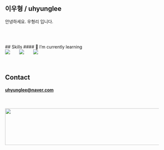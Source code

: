 ## 이우형 / uhyunglee
안녕하세요. 우형리 입니다.<br>

<br />
<br />
<br />  
## Skills
#### 🌱 I’m currently learning 
<div style="display:flex;gap:30px;flex-wrap:wrap;">
    <img src="https://img.shields.io/badge/Java-007396?style=for-the-badge&logo=Java&logoColor=white">
    <img src="https://img.shields.io/badge/Spring-6DB33F.svg?&style=for-the-badge&logo=Spring&logoColor=white">
    <img src="https://img.shields.io/badge/js-F7DF1E?style=for-the-badge&logo=javascript&logoColor=black">
</div>
<br />
<br />

  
## Contact
#### uhyunglee@naver.com
<br />
<br />
<a href="https://www.gitanimals.org/en_US?utm_medium=image&utm_source=uhyunglee&utm_content=line">
  <img
    src="https://render.gitanimals.org/lines/uhyunglee?pet-id=702072139958004975"
    width="600"
    height="120"
  />
</a>
<br />
  
  
  
